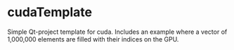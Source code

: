 # cudaTemplate

Simple Qt-project template for cuda. Includes an example where a vector of 1,000,000 elements are filled with their indices on the GPU.
